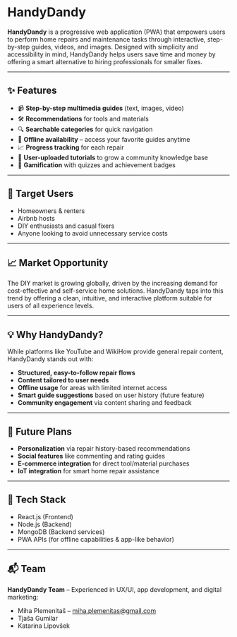 # HandyDandy

**HandyDandy** is a progressive web application (PWA) that empowers users to perform home repairs and maintenance tasks through interactive, step-by-step guides, videos, and images. Designed with simplicity and accessibility in mind, HandyDandy helps users save time and money by offering a smart alternative to hiring professionals for smaller fixes.

---

## ✨ Features

- 📹 **Step-by-step multimedia guides** (text, images, video)
- 🛠️ **Recommendations** for tools and materials
- 🔍 **Searchable categories** for quick navigation
- 📶 **Offline availability** – access your favorite guides anytime
- 📈 **Progress tracking** for each repair
- 🎥 **User-uploaded tutorials** to grow a community knowledge base
- 🏅 **Gamification** with quizzes and achievement badges

---

## 👤 Target Users

- Homeowners & renters
- Airbnb hosts
- DIY enthusiasts and casual fixers
- Anyone looking to avoid unnecessary service costs

---

## 📈 Market Opportunity

The DIY market is growing globally, driven by the increasing demand for cost-effective and self-service home solutions. HandyDandy taps into this trend by offering a clean, intuitive, and interactive platform suitable for users of all experience levels.

---

## 💡 Why HandyDandy?

While platforms like YouTube and WikiHow provide general repair content, HandyDandy stands out with:

- **Structured, easy-to-follow repair flows**
- **Content tailored to user needs**
- **Offline usage** for areas with limited internet access
- **Smart guide suggestions** based on user history (future feature)
- **Community engagement** via content sharing and feedback

---

## 🚀 Future Plans

- **Personalization** via repair history-based recommendations
- **Social features** like commenting and rating guides
- **E-commerce integration** for direct tool/material purchases
- **IoT integration** for smart home repair assistance

---

## 🔧 Tech Stack

- React.js (Frontend)
- Node.js (Backend)
- MongoDB (Backend services)
- PWA APIs (for offline capabilities & app-like behavior)

---

## 📬 Team

**HandyDandy Team** – Experienced in UX/UI, app development, and digital marketing:

- Miha Plemenitaš – [miha.plemenitas@gmail.com](mailto:miha.plemenitas@gmail.com)
- Tjaša Gumilar
- Katarina Lipovšek
